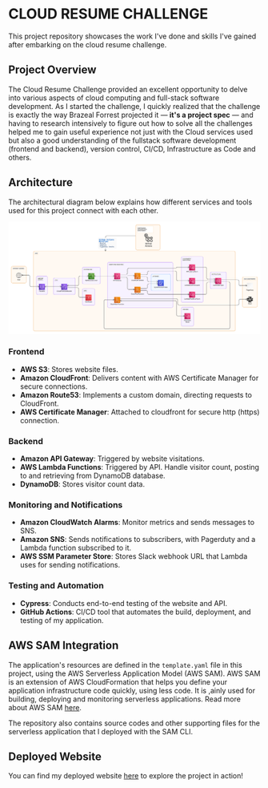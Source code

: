 # CLOUD RESUME CHALLENGE

This project repository showcases the work I've done and skills I've gained after embarking on the cloud resume challenge.

## Project Overview

The Cloud Resume Challenge provided an excellent opportunity to delve into various aspects of cloud computing and full-stack software development. As I started the challenge, I quickly realized that the challenge is exactly the way Brazeal Forrest projected it — **it's a project spec** — and having to research intensively to figure out how to solve all the challenges helped me to gain useful experience not just with the Cloud services used but also a good understanding of the fullstack software development (frontend and backend), version control, CI/CD, Infrastructure as Code and others.

## Architecture

The architectural diagram below explains how different services and tools used for this project connect with each other.

![cloud-resume-challenge-architecture](img/cloud-resume-challenge-architecture.png)

### Frontend

- **AWS S3**: Stores website files.
- **Amazon CloudFront**: Delivers content with AWS Certificate Manager for secure connections.
- **Amazon Route53**: Implements a custom domain, directing requests to CloudFront.
- **AWS Certificate Manager**: Attached to cloudfront for secure http (https) connection.

### Backend

- **Amazon API Gateway**: Triggered by website visitations.
- **AWS Lambda Functions**: Triggered by API. Handle visitor count, posting to and retrieving from DynamoDB database.
- **DynamoDB**: Stores visitor count data.

### Monitoring and Notifications

- **Amazon CloudWatch Alarms**: Monitor metrics and sends messages to SNS.
- **Amazon SNS**: Sends notifications to subscribers, with Pagerduty and a Lambda function subscribed to it.
- **AWS SSM Parameter Store**: Stores Slack webhook URL that Lambda uses for sending notifications.

### Testing and Automation

- **Cypress**: Conducts end-to-end testing of the website and API.
- **GitHub Actions**: CI/CD tool that automates the build, deployment, and testing of my application.

## AWS SAM Integration

The application's resources are defined in the `template.yaml` file in this project, using the AWS Serverless Application Model (AWS SAM). AWS SAM is an extension of AWS CloudFormation that helps you define your application infrastructure code quickly, using less code. It is ,ainly used for building, deploying and monitoring serverless applications. Read more about AWS SAM [here](https://docs.aws.amazon.com/serverless-application-model/latest/developerguide/what-is-sam.html).

The repository also contains source codes and other supporting files for the serverless application that I deployed with the SAM CLI.

## Deployed Website

You can find my deployed website [here](https://osu-resume.com.ng) to explore the project in action!
